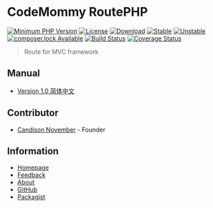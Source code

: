 # CodeMommy RoutePHP

[![Minimum PHP Version](https://img.shields.io/badge/php->=5.3-8892BF.svg)](https://php.net)
[![License](https://poser.pugx.org/CodeMommy/RoutePHP/license)](LICENSE)
[![Download](https://poser.pugx.org/CodeMommy/RoutePHP/downloads)](https://packagist.org/packages/CodeMommy/RoutePHP)
[![Stable](https://poser.pugx.org/CodeMommy/RoutePHP/version)](https://packagist.org/packages/CodeMommy/RoutePHP)
[![Unstable](https://poser.pugx.org/CodeMommy/RoutePHP/v/unstable)](https://packagist.org/packages/CodeMommy/RoutePHP)
[![composer.lock Available](https://poser.pugx.org/CodeMommy/RoutePHP/composerlock)](https://packagist.org/packages/CodeMommy/RoutePHP)
[![Build Status](https://travis-ci.org/CodeMommy/RoutePHP.svg?branch=master)](https://travis-ci.org/CodeMommy/RoutePHP)
[![Coverage Status](https://coveralls.io/repos/github/CodeMommy/RoutePHP/badge.svg?branch=master)](https://coveralls.io/github/CodeMommy/RoutePHP?branch=master)

> Route for MVC framework

## Manual

- [Version 1.0 简体中文](manual/1.0_SimplifiedChinese.md)

## Contributor

- [Candison November](http://www.kandisheng.com) - Founder

## Information

- [Homepage](http://www.CodeMommy.com)
- [Feedback](https://github.com/CodeMommy/RoutePHP/issues)
- [About](https://github.com/CodeMommy/CodeMommy)
- [GitHub](https://github.com/CodeMommy/RoutePHP)
- [Packagist](https://packagist.org/packages/CodeMommy/RoutePHP)